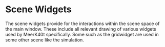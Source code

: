 # Scene Widgets

The scene widgets provide for the interactions within the scene space of the main window. These include all relevant
drawing of various widgets used by MeerK40t specifically. Some such as the gridwidget are used in some other scene like
the simulation.
